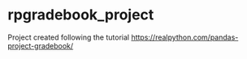# rpgradebook_project
Project created following the tutorial https://realpython.com/pandas-project-gradebook/
